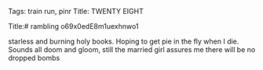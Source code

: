 Tags: train run, pinr
Title: TWENTY EIGHT
  
Title:# rambling o69x0edE8m1uexhnwo1  
  
starless and burning holy books. Hoping to get pie in the fly when I die. Sounds all doom and gloom, still the married girl assures me there will be no dropped bombs